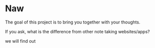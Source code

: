 # Naw
The goal of this project is to bring you together with your thoughts.

If you ask, what is the difference from other note taking websites/apps?

we will find out
